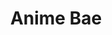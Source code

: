 ---
title: "Anime Bae"
layout: full-mixed-external
thumbnails:
    - url: "https://do9h9xpl264c0.cloudfront.net/objects/9796e45e2ef3f2634ae44c8cc7d33ef58a9ac8b73b59c8e4a7d19f0761bdef8b"
    - url: "https://do9h9xpl264c0.cloudfront.net/objects/971c453ad7aa4e82736c63d82615f1470b628e7a155ae06c1fc249733eff0a4e"
    - url: "https://do9h9xpl264c0.cloudfront.net/objects/bb267832853c6e00ac645a516de44bf4722c25418f8f8bdbe784ef0856880889"
    - url: "https://do9h9xpl264c0.cloudfront.net/objects/22b6fa81cb099b508065fb5cadbd28c0615400480b76576d8c8873e69c23eb20"
    - url: "https://do9h9xpl264c0.cloudfront.net/objects/4006bd09ade675b8c41546c5a177a9c534cb7092005576960ee580918f4bfc9c"

media:
    - url: "https://do9h9xpl264c0.cloudfront.net/objects/9796e45e2ef3f2634ae44c8cc7d33ef58a9ac8b73b59c8e4a7d19f0761bdef8b"
    - url: "https://do9h9xpl264c0.cloudfront.net/objects/971c453ad7aa4e82736c63d82615f1470b628e7a155ae06c1fc249733eff0a4e"
    - url: "https://do9h9xpl264c0.cloudfront.net/objects/bb267832853c6e00ac645a516de44bf4722c25418f8f8bdbe784ef0856880889"
    - url: "https://do9h9xpl264c0.cloudfront.net/objects/22b6fa81cb099b508065fb5cadbd28c0615400480b76576d8c8873e69c23eb20"
    - url: "https://do9h9xpl264c0.cloudfront.net/objects/4006bd09ade675b8c41546c5a177a9c534cb7092005576960ee580918f4bfc9c"
---